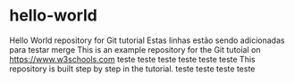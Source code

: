 # hello-world
Hello World repository for Git tutorial
Estas linhas estão sendo adicionadas para testar merge
This is an example repository for the Git tutoial on https://www.w3schools.com
teste teste
teste teste
teste teste
This repository is built step by step in the tutorial.
teste teste
teste teste
